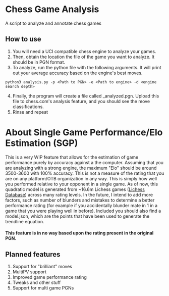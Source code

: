 # Chess Game Analysis
A script to analyze and annotate chess games

## How to use
1. You will need a UCI compatible chess engine to analyze your games.
2. Then, obtain the location the file of the game you want to analyze. It should be in PGN format. 
3. To analyze, run the python file with the following arguments. It will print out your average accuracy based on the engine's best moves.
```
python3 analysis.py -p <Path to PGN> -e <Path to engine> -d <engine search depth>
```
4. Finally, the program will create a file called <game>_analyzed.pgn. Upload this file to chess.com's analysis feature, and you should see the move classifications.
5. Rinse and repeat

# About Single Game Performance/Elo Estimation (SGP)
This is a very WIP feature that allows for the estimation of game performance purely by accuracy against a the computer.
Assuming that you are analyzing with a strong engine, the maximum "Elo" should be around 3500-3600 with 100% accuracy.
This is not a measure of the rating that you are on any platform/OTB organization in any way. This is simply how well you performed relative to your opponent in a single game.
As of now, this quadratic model is generated from ~16.6m Lichess games ([Lichess Database](https://database.lichess.org)) across many rating levels. In the future, I intend to add more factors, such as number of blunders and mistakes to determine a better performance rating (for example if you accidentally blunder mate in 1 in a game that you were playing well in before). Included you should also find a model.json, which are the points that have been used to generate the trendline equation.
#### This feature is in no way based upon the rating present in the original PGN. 

## Planned features
1. Support for "brilliant" moves
2. MultiPV support
3. Improved game performance rating
4. Tweaks and other stuff
5. Support for multi game PGNs
